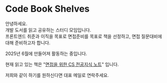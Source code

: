 # Code Book Shelves

안녕하세요.<br/>
개발 도서를 읽고 공유하는 스터디 모임입니다.<br/>
프론트엔드 취준과 이직을 목표로 면접준비를 목표로 책을 선정하고, 면접 질문대비에 대해 준비하고자 합니다.<br/>

2025년 6월에 만들어져 활동하는 중입니다.

현재 읽고 있는 책은 "[면접을 위한 CS 전공지식 노트](https://product.kyobobook.co.kr/detail/S000001834833)" 입니다.<br/>

저희와 같이 하기를 원하신다면 대표 메일로 연락주세요.
